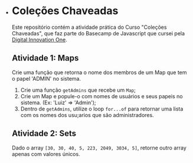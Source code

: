 - # Coleções Chaveadas

  Este repositório contém a atividade prática do Curso "Coleções Chaveadas", que faz parte do Basecamp de Javascript que cursei pela [Digital Innovation One](https://digitalinnovation.one/).

  ## Atividade 1: Maps

  Crie uma função que retorna o nome dos membros de um Map que tem o papel 'ADMIN' no sistema.

  1. Crie uma função `getAdmins` que recebe um `Map`;
  2. Crie um Map e popule-o com nomes de usuários e seus papeis no sistema. (Ex: 'Luiz' => 'Admin');
  3. Dentro de `getAdmins`, utilize o loop `for...of` para retornar uma lista com os nomes dos usu;arios que são administradores.

  ## Atividade 2: Sets

  Dado o array `[30, 30, 40, 5, 223, 2049, 3034, 5]`, retorne outro array apenas com valores únicos.
